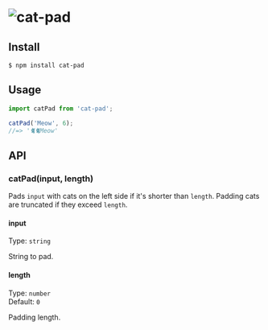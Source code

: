# ![cat-pad](header.png)

## Install

```
$ npm install cat-pad
```

## Usage

```js
import catPad from 'cat-pad';

catPad('Meow', 6);
//=> '🐈🐈Meow'
```

## API

### catPad(input, length)

Pads `input` with cats on the left side if it's shorter than `length`. Padding cats are truncated if they exceed `length`.

#### input

Type: `string`

String to pad.

#### length

Type: `number`\
Default: `0`

Padding length.
